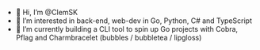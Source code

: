 - 👋 Hi, I’m @ClemSK
- 👀 I’m interested in back-end, web-dev in Go, Python, C# and TypeScript
- 🌱 I’m currently building a CLI tool to spin up Go projects with Cobra, Pflag and Charmbracelet (bubbles / bubbletea / lipgloss)

<!---
ClemSK/ClemSK is a ✨ special ✨ repository because its `README.md` (this file) appears on your GitHub profile.
You can click the Preview link to take a look at your changes.
--->

